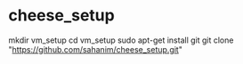 # cheese_setup

mkdir vm_setup
cd vm_setup
sudo apt-get install git
git clone "https://github.com/sahanim/cheese_setup.git"

